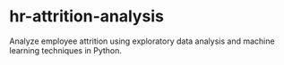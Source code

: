 # hr-attrition-analysis
Analyze employee attrition using exploratory data analysis and machine learning techniques in Python.
